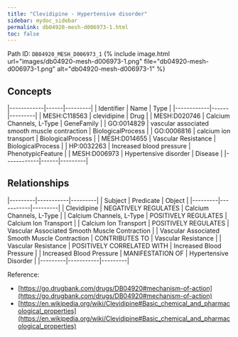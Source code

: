```yaml
---
title: "Clevidipine - Hypertensive disorder"
sidebar: mydoc_sidebar
permalink: db04920-mesh-d006973-1.html
toc: false 
---
```



Path ID: `DB04920_MESH_D006973_1`
{% include image.html url="images/db04920-mesh-d006973-1.png" file="db04920-mesh-d006973-1.png" alt="db04920-mesh-d006973-1" %}

## Concepts

|------------|------|---------|
| Identifier | Name | Type    |
|------------|------|---------|
| MESH:C118563 | clevidipine | Drug |
| MESH:D020746 | Calcium Channels, L-Type | GeneFamily |
| GO:0014829 | vascular associated smooth muscle contraction | BiologicalProcess |
| GO:0006816 | calcium ion transport | BiologicalProcess |
| MESH:D014655 | Vascular Resistance | BiologicalProcess |
| HP:0032263 | Increased blood pressure | PhenotypicFeature |
| MESH:D006973 | Hypertensive disorder | Disease |
|------------|------|---------|

## Relationships

|---------|-----------|---------|
| Subject | Predicate | Object  |
|---------|-----------|---------|
| Clevidipine | NEGATIVELY REGULATES | Calcium Channels, L-Type |
| Calcium Channels, L-Type | POSITIVELY REGULATES | Calcium Ion Transport |
| Calcium Ion Transport | POSITIVELY REGULATES | Vascular Associated Smooth Muscle Contraction |
| Vascular Associated Smooth Muscle Contraction | CONTRIBUTES TO | Vascular Resistance |
| Vascular Resistance | POSITIVELY CORRELATED WITH | Increased Blood Pressure |
| Increased Blood Pressure | MANIFESTATION OF | Hypertensive Disorder |
|---------|-----------|---------|

Reference: 
  - [https://go.drugbank.com/drugs/DB04920#mechanism-of-action](https://go.drugbank.com/drugs/DB04920#mechanism-of-action)
  - [https://en.wikipedia.org/wiki/Clevidipine#Basic_chemical_and_pharmacological_properties](https://en.wikipedia.org/wiki/Clevidipine#Basic_chemical_and_pharmacological_properties)

